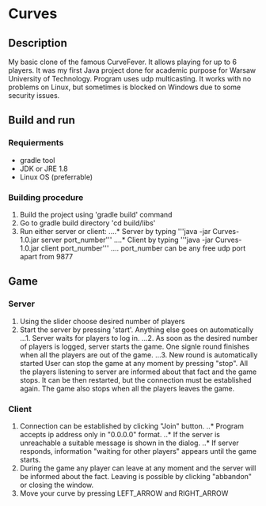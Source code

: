 # Curves

## Description
My basic clone of the famous CurveFever. It allows playing for up to 6 players. It was my first Java project done for academic purpose for Warsaw University of Technology. Program uses udp multicasting. It works with no problems on Linux, but sometimes is blocked on Windows due to some security issues.

## Build and run
### Requierments 
* gradle tool
* JDK or JRE 1.8
* Linux OS (preferrable)

### Building procedure
1. Build the project using 'gradle build' command
2. Go to gradle build directory 'cd build/libs'
3. Run either server or client:
....* Server by typing '''java -jar Curves-1.0.jar server port_number'''
....* Client by typing '''java -jar Curves-1.0.jar client port_number'''
.... port_number can be any free udp port apart from 9877

## Game

### Server
1. Using the slider choose desired number of players
2. Start the server by pressing 'start'. Anything else goes on automatically
...1. Server waits for players to log in.
...2. As soon as the desired number of players is logged, server starts the game. One signle round finishes when all the players are out of the game.
...3. New round is automatically started
User can stop the game at any moment by pressing "stop". All the players listening to server are informed about that fact and the game stops. It can be then restarted, but the connection must be established again. The game also stops when all the players leaves the game. 
  

### Client
1. Connection can be established by clicking "Join" button.
..* Program accepts ip address only in "0.0.0.0" format. 
..* If the server is unreachable a suitable message is shown in the dialog. 
..* If server responds, information "waiting for other players" appears until the game starts. 
2. During the game any player can leave at any moment and the server will be informed about the fact. Leaving is possible by clicking "abbandon" or closing the window.
3. Move your curve by pressing LEFT_ARROW and RIGHT_ARROW


